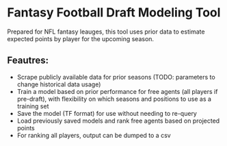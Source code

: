 # Fantasy Football Draft Modeling Tool
Prepared for NFL fantasy leauges, this tool uses prior data to estimate expected points by player for the upcoming season. 

## Feautres:
- Scrape publicly available data for prior seasons (TODO: parameters to change historical data usage)
- Train a model based on prior performance for free agents (all players if pre-draft), with flexibility on which seasons and positions to use as a training set
- Save the model (TF format) for use without needing to re-query
- Load previously saved models and rank free agents based on projected points
- For ranking all players, output can be dumped to a csv
